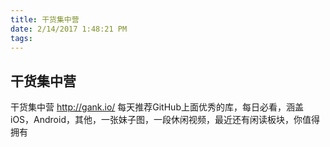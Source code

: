 ```yaml
---
title: 干货集中营
date: 2/14/2017 1:48:21 PM 
tags:
---
```

## 干货集中营 ##
干货集中营 http://gank.io/
每天推荐GitHub上面优秀的库，每日必看，涵盖iOS，Android，其他，一张妹子图，一段休闲视频，最近还有闲读板块，你值得拥有


